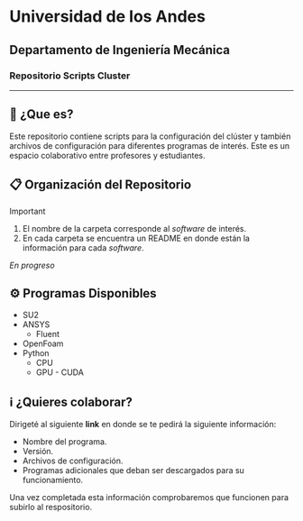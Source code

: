 # Universidad de los Andes 
##  Departamento de Ingeniería Mecánica
### Repositorio Scripts Cluster 
-----

## :dart: ¿Que es? ##
Este repositorio contiene scripts para la configuración del clúster y también archivos de configuración para diferentes programas de interés. Este es un espacio colaborativo entre profesores y estudiantes. 

## 📋 Organización del Repositorio ##

> [!Important]
> 1. El nombre de la carpeta corresponde al *software* de interés.
> 2. En cada carpeta se encuentra un README en donde están la información para cada *software*.

*En progreso* 


## ⚙️ Programas Disponibles ##
- SU2
- ANSYS
   - Fluent
- OpenFoam
- Python
  - CPU
  - GPU - CUDA

## ℹ️ ¿Quieres colaborar? ##
Dirigeté al siguiente **link** en donde se te pedirá la siguiente información: 
- Nombre del programa.
- Versión.
- Archivos de configuración.
- Programas adicionales que deban ser descargados para su funcionamiento.

Una vez completada esta información comprobaremos que funcionen para subirlo al respositorio. 
